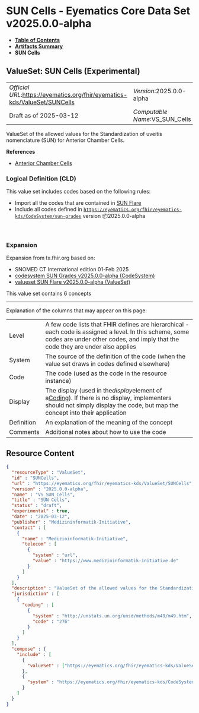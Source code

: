 # SUN Cells - Eyematics Core Data Set v2025.0.0-alpha

* [**Table of Contents**](toc.md)
* [**Artifacts Summary**](artifacts.md)
* **SUN Cells**

## ValueSet: SUN Cells (Experimental) 

| | |
| :--- | :--- |
| *Official URL*:https://eyematics.org/fhir/eyematics-kds/ValueSet/SUNCells | *Version*:2025.0.0-alpha |
| Draft as of 2025-03-12 | *Computable Name*:VS_SUN_Cells |

 
ValueSet of the allowed values for the Standardization of uveitis nomenclature (SUN) for Anterior Chamber Cells. 

 **References** 

* [Anterior Chamber Cells](StructureDefinition-AnteriorChamberCells.md)

### Logical Definition (CLD)

This value set includes codes based on the following rules:

* Import all the codes that are contained in [SUN Flare](ValueSet-SUNFlare.md)
* Include all codes defined in [`https://eyematics.org/fhir/eyematics-kds/CodeSystem/sun-grades`](CodeSystem-sun-grades.md) version 📦2025.0.0-alpha

 

### Expansion

Expansion from tx.fhir.org based on:

* SNOMED CT International edition 01-Feb 2025
* [codesystem SUN Grades v2025.0.0-alpha (CodeSystem)](CodeSystem-sun-grades.md)
* [valueset SUN Flare v2025.0.0-alpha (ValueSet)](ValueSet-SUNFlare.md)

This value set contains 6 concepts

-------

 Explanation of the columns that may appear on this page: 

| | |
| :--- | :--- |
| Level | A few code lists that FHIR defines are hierarchical - each code is assigned a level. In this scheme, some codes are under other codes, and imply that the code they are under also applies |
| System | The source of the definition of the code (when the value set draws in codes defined elsewhere) |
| Code | The code (used as the code in the resource instance) |
| Display | The display (used in the*display*element of a[Coding](http://hl7.org/fhir/R4/datatypes.html#Coding)). If there is no display, implementers should not simply display the code, but map the concept into their application |
| Definition | An explanation of the meaning of the concept |
| Comments | Additional notes about how to use the code |



## Resource Content

```json
{
  "resourceType" : "ValueSet",
  "id" : "SUNCells",
  "url" : "https://eyematics.org/fhir/eyematics-kds/ValueSet/SUNCells",
  "version" : "2025.0.0-alpha",
  "name" : "VS_SUN_Cells",
  "title" : "SUN Cells",
  "status" : "draft",
  "experimental" : true,
  "date" : "2025-03-12",
  "publisher" : "Medizininformatik-Initiative",
  "contact" : [
    {
      "name" : "Medizininformatik-Initiative",
      "telecom" : [
        {
          "system" : "url",
          "value" : "https://www.medizininformatik-initiative.de"
        }
      ]
    }
  ],
  "description" : "ValueSet of the allowed values for the Standardization of uveitis nomenclature (SUN) for Anterior Chamber Cells.",
  "jurisdiction" : [
    {
      "coding" : [
        {
          "system" : "http://unstats.un.org/unsd/methods/m49/m49.htm",
          "code" : "276"
        }
      ]
    }
  ],
  "compose" : {
    "include" : [
      {
        "valueSet" : ["https://eyematics.org/fhir/eyematics-kds/ValueSet/SUNFlare"]
      },
      {
        "system" : "https://eyematics.org/fhir/eyematics-kds/CodeSystem/sun-grades"
      }
    ]
  }
}

```
